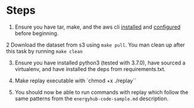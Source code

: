 # Steps

1. Ensure you have tar, make, and the aws cli [installed](https://docs.aws.amazon.com/cli/latest/userguide/cli-chap-getting-started.html#cli-quick-configuration) and [configured](https://docs.aws.amazon.com/cli/latest/userguide/cli-chap-getting-started.html#cli-quick-configuration) before beginning.

2 Download the dataset from s3 using `make pull`. You man clean up after this task by running `make clean`

3. Ensure you have installed python3 (tested with 3.7.0), have sourced a virtualenv, and have installed the deps from requirements.txt.

4. Make replay executable with `chmod +x ./replay`` 

5. You should now be able to run commands with replay which follow the same patterns from the `energyhub-code-sample.md` description.
